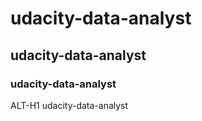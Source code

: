 # udacity-data-analyst
## udacity-data-analyst
### udacity-data-analyst

ALT-H1 udacity-data-analyst
